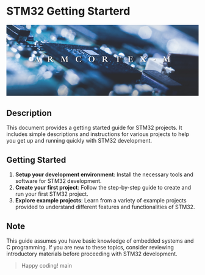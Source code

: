 
# STM32 Getting Starterd 

![arm_cortex](./software/resources/cortex.png)

## Description

This document provides a getting started guide for STM32 projects. It includes simple descriptions and instructions for various projects to help you get up and running quickly with STM32 development.




## Getting Started

1. **Setup your development environment**: Install the necessary tools and software for STM32 development.
2. **Create your first project**: Follow the step-by-step guide to create and run your first STM32 project.
3. **Explore example projects**: Learn from a variety of example projects provided to understand different features and functionalities of STM32.

## Note

This guide assumes you have basic knowledge of embedded systems and C programming. If you are new to these topics, consider reviewing introductory materials before proceeding with STM32 development.


> Happy coding!
> main
